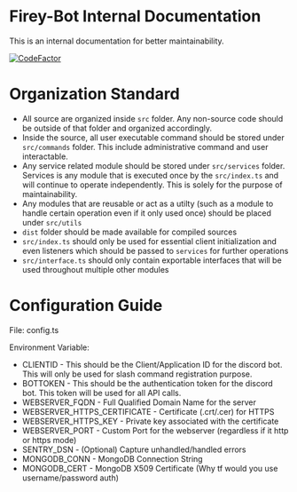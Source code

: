 # Firey-Bot Internal Documentation
This is an internal documentation for better maintainability.

[![CodeFactor](https://www.codefactor.io/repository/github/zhiyan114/firey-bot/badge/master?s=4eccfaa078509d205bc5fb5b76374c0972fb7fc2)](https://www.codefactor.io/repository/github/zhiyan114/firey-bot/overview/master)



# Organization Standard
* All source are organized inside `src` folder. Any non-source code should be outside of that folder and organized accordingly.
* Inside the source, all user executable command should be stored under `src/commands` folder. This include administrative command and user interactable.
* Any service related module should be stored under `src/services` folder. Services is any module that is executed once by the `src/index.ts` and will continue to operate independently. This is solely for the purpose of maintainability.
* Any modules that are reusable or act as a utilty (such as a module to handle certain operation even if it only used once) should be placed under `src/utils`
* `dist` folder should be made available for compiled sources
* `src/index.ts` should only be used for essential client initialization and even listeners which should be passed to `services` for further operations
* `src/interface.ts` should only contain exportable interfaces that will be used throughout multiple other modules

# Configuration Guide
File: config.ts

Environment Variable:
* CLIENTID - This should be the Client/Application ID for the discord bot. This will only be used for slash command registration purpose.
* BOTTOKEN - This should be the authentication token for the discord bot. This token will be used for all API calls.
* WEBSERVER_FQDN - Full Qualified Domain Name for the server
* WEBSERVER_HTTPS_CERTIFICATE - Certificate (.crt/.cer) for HTTPS
* WEBSERVER_HTTPS_KEY - Private key associated with the certificate
* WEBSERVER_PORT - Custom Port for the webserver (regardless if it http or https mode)
* SENTRY_DSN - (Optional) Capture unhandled/handled errors
* MONGODB_CONN - MongoDB Connection String
* MONGODB_CERT - MongoDB X509 Certificate (Why tf would you use username/password auth)
